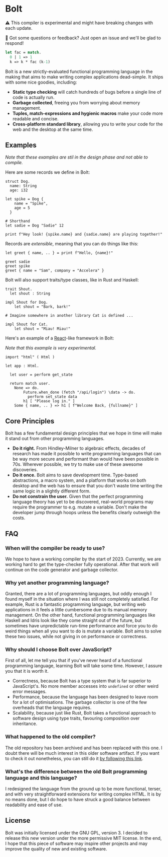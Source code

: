Bolt
====

⚠️ This compiler is experimental and might have breaking changes with each update.

💬 Got some questions or feedback? Just open an issue and we'll be glad to respond!

```ocaml
let fac = match.
  0 | 1 => 1
  k => k * fac (k-1)
```

Bolt is a new strictly-evaluated functional programming language in the making
that aims to make writing complex applications dead-simple. It ships with some
nice goodies, including:

 - **Static type checking** will catch hundreds of bugs before a single line of
   code is actually run.
 - **Garbage collected**, freeing you from worrying about memory management.
 - **Tuples, match-expressions and hygienic macros** make your code more
   readable and concise.
 - **Cross-platform standard library**, allowing you to write your code for the
   web and the desktop at the same time.

## Examples

_Note that these examples are stil in the design phase and not able to compile._

Here are some records we define in Bolt:

```
struct Dog.
  name: String
  age: i32

let spike = Dog {
    name = "Spike",
    age = 5
  }

# Shorthand
let sadie = Dog "Sadie" 12

print f"Hey look! {spike.name} and {sadie.name} are playing together!"
```

Records are _extensible_, meaning that you can do things like this:

```
let greet { name, .. } = print f"Hello, {name}!"

greet sadie
greet spike
greet { name = "Sam", company = "Accelera" }
```

Bolt will also support traits/type classes, like in Rust and Haskell:

```
trait Shout.
  let shout : String

impl Shout for Dog.
    let shout = "Bark, bark!"

# Imagine somewhere in another library Cat is defined ...

impl Shout for Cat.
    let shout = "Miau! Miau!"
```

Here's an example of a [React](https://react.dev/)-like framework in Bolt:

_Note that this example is very experimental._

```
import "html" ( Html )

let app : Html.

  let user = perform get_state

  return match user.
    None => do.
        Future.when_done (fetch "/api/login") \data -> do.
          perform set_state data
        h1 [ "Please log in." ]
    Some { name, .. } => h1 [ f"Welcome Back, {fullname}" ]
```

## Core Principles

Bolt has a few fundamental design principles that we hope in time will make it
stand out from other programming languages.

 - **Do it right.** From Hindley-Milner to algebraic effects, decades
   of research has made it possible to write programming languages that can be
   way more secure and performant than would have been possible in 70s.
   Wherever possible, we try to make use of these awesome discoveries.
 - **Do it once.** Bolt aims to save development time. Type-based abstractions,
   a macro system, and a platform that works on both desktop and the web has to
   ensure that you don't waste time writing the same logic in a slightly
   different form.
 - **Do not constrain the user.** Given that the perfect programming language
   theory has yet to be discovered, real-world programs may require the
   programmer to e.g. mutate a variable. Don't make the developer jump through
   hoops unless the benefits clearly outweigh the costs.


## FAQ

### When will the compiler be ready to use?

We hope to have a working compiler by the start of 2023. Currently, we are
working hard to get the type-checker fully operational. After that work will
continue on the code generator and garbage collector.

### Why yet another programming language?

Granted, there are a lot of programming languages, but oddly enough I found
myself in the situation where I was still not completely satisfied. For
example, Rust is a fantastic programming language, but writing web applications
in it feels a little cumbersome due to its manual memory management. On the
other hand, functional programming languages like Haskell and Idris look like
they come straight out of the future, but sometimes have unpredictable run-time
performance and force you to do weird things when all you want to do is mutate
a variable. Bolt aims to solve these two issues, while not giving in on
performance or correctness.

### Why should I choose Bolt over JavaScript?

First of all, let me tell you that if you've never heard of a functional
programming language, learning Bolt will take some time. However, I assure you
that it is worth it.

 - Correctness, because Bolt has a type system that is far superior to
   JavaScript's. No more member accesses into `undefined` or other weird error
   messages.
 - Performance, because the language has been designed to leave room for a lot
   of optimisations. The garbage collector is one of the few overheads that the
   language requires.
 - Scalability, because just like Rust, Bolt takes a functional approach to
   software design using type traits, favouring composition over inheritance.

### What happened to the old compiler?

The old repository has been archived and has been replaced with this one. I
doubt there will be much interest in this older software artifact. If you want
to check it out nonetheless, you can still do it [by following this link][1].

[1]: https://github.com/boltlang/BoltJS

### What's the difference between the old Bolt programming language and this language?

I redesigned the language from the ground up to be more functional, terser, and
with very straightforward extensions for writing complex HTML. It is by no
means done, but I do hope to have struck a good balance between readability and
ease of use.

## License

Bolt was initially licensed under the GNU GPL, version 3. I decided to release this new
version under the more permissive MIT license. In the end, I hope that this
piece of software may inspire other projects and may improve the quality of new
and existing software.

